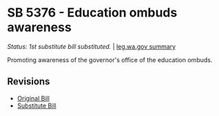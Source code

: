 # SB 5376 - Education ombuds awareness
*Status: 1st substitute bill substituted.* | [leg.wa.gov summary](https://app.leg.wa.gov/billsummary?BillNumber=5376&Year=2021)

Promoting awareness of the governor's office of the education ombuds.

## Revisions
* [Original Bill](1/)
* [Substitute Bill](S/)